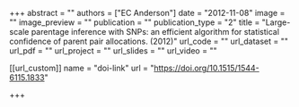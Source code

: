 +++
abstract = "" 
authors = ["EC Anderson"] 
date = "2012-11-08" 
image = "" 
image_preview = "" 
publication = "" 
publication_type = "2" 
title = "Large-scale parentage inference with SNPs: an efficient algorithm for statistical confidence of parent pair allocations. (2012)" 
url_code = "" 
url_dataset = "" 
url_pdf = "" 
url_project = "" 
url_slides = "" 
url_video = "" 


[[url_custom]]
name = "doi-link"
url = "https://doi.org/10.1515/1544-6115.1833"

+++
